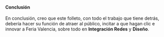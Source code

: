 #### Conclusión

En conclusión, creo que este folleto, con todo el trabajo que tiene detrás, debería hacer su función de atraer al público, incitar a que hagan clic e innovar a Feria Valencia, sobre todo en **Integración Redes** y **Diseño**.